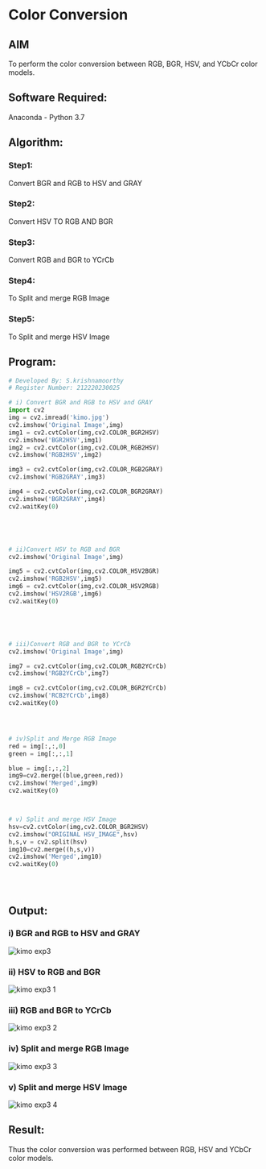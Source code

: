 # Color Conversion
## AIM
To perform the color conversion between RGB, BGR, HSV, and YCbCr color models.

## Software Required:
Anaconda - Python 3.7
## Algorithm:
### Step1:
 Convert BGR and RGB to HSV and GRAY

### Step2:
Convert HSV TO RGB AND BGR

### Step3:
Convert RGB and BGR to YCrCb

### Step4:
To Split and merge RGB Image

### Step5:
To Split and merge HSV Image

## Program:
```python
# Developed By: S.krishnamoorthy
# Register Number: 212220230025

# i) Convert BGR and RGB to HSV and GRAY
import cv2
img = cv2.imread('kimo.jpg')
cv2.imshow('Original Image',img)
img1 = cv2.cvtColor(img,cv2.COLOR_BGR2HSV)
cv2.imshow('BGR2HSV',img1)
img2 = cv2.cvtColor(img,cv2.COLOR_RGB2HSV)
cv2.imshow('RGB2HSV',img2)

img3 = cv2.cvtColor(img,cv2.COLOR_RGB2GRAY)
cv2.imshow('RGB2GRAY',img3)

img4 = cv2.cvtColor(img,cv2.COLOR_BGR2GRAY)
cv2.imshow('BGR2GRAY',img4)
cv2.waitKey(0)





# ii)Convert HSV to RGB and BGR
cv2.imshow('Original Image',img)

img5 = cv2.cvtColor(img,cv2.COLOR_HSV2BGR)
cv2.imshow('RGB2HSV',img5)
img6 = cv2.cvtColor(img,cv2.COLOR_HSV2RGB)
cv2.imshow('HSV2RGB',img6)
cv2.waitKey(0)





# iii)Convert RGB and BGR to YCrCb
cv2.imshow('Original Image',img)

img7 = cv2.cvtColor(img,cv2.COLOR_RGB2YCrCb)
cv2.imshow('RGB2YCrCb',img7)

img8 = cv2.cvtColor(img,cv2.COLOR_BGR2YCrCb)
cv2.imshow('RCB2YCrCb',img8)
cv2.waitKey(0)




# iv)Split and Merge RGB Image
red = img[:,:,0]
green = img[:,:,1]

blue = img[:,:,2]
img9=cv2.merge((blue,green,red))
cv2.imshow('Merged',img9)
cv2.waitKey(0)



# v) Split and merge HSV Image
hsv=cv2.cvtColor(img,cv2.COLOR_BGR2HSV)
cv2.imshow("ORIGINAL HSV_IMAGE",hsv)
h,s,v = cv2.split(hsv)
img10=cv2.merge((h,s,v))
cv2.imshow('Merged',img10)
cv2.waitKey(0)





```
## Output:
### i) BGR and RGB to HSV and GRAY

![kimo exp3](https://user-images.githubusercontent.com/75241177/165580022-dfd0be32-0854-4a84-8c3c-d428b8013e60.jpg)


### ii) HSV to RGB and BGR
![kimo exp3 1](https://user-images.githubusercontent.com/75241177/165580080-76e8ce4e-9932-4c2a-a1fe-08510e756044.jpg)


### iii) RGB and BGR to YCrCb


![kimo exp3 2](https://user-images.githubusercontent.com/75241177/165580918-ebdfc6a0-7caf-4221-ad07-4f8af888191b.jpg)


### iv) Split and merge RGB Image

![kimo exp3 3](https://user-images.githubusercontent.com/75241177/165580623-89f79826-bda4-4f66-b2ce-11deaf7159af.jpg)




### v) Split and merge HSV Image

![kimo exp3 4](https://user-images.githubusercontent.com/75241177/165580693-89462834-ba00-4c9c-8880-7a464d6ebf47.jpg)



## Result:
Thus the color conversion was performed between RGB, HSV and YCbCr color models.

